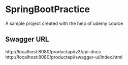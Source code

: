 # SpringBootPractice
A sample project created with the help of udemy cource

## Swagger URL
http://localhost:8080/productapi/v3/api-docs
http://localhost:8080/productapi/swagger-ui/index.html
